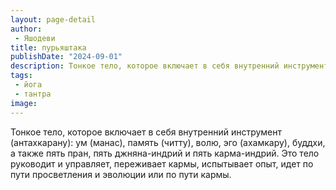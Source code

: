 ```yaml
---
layout: page-detail
author:
 - Яшодеви
title: пурьяштака
publishDate: "2024-09-01"
description: Тонкое тело, которое включает в себя внутренний инструмент (антахкарану) ум (манас), память (читту), волю, эго (ахамкару), буддхи, а также пять пран, пять джняна-индрий и пять карма-индрий. Это тело руководит и управляет, переживает кармы, испытывает опыт, идет по пути просветления и эволюции или по пути кармы.
tags:
 - йога
 - тантра
image: 
---
```


Тонкое тело, которое включает в себя внутренний инструмент (антахкарану): ум (манас), память (читту), волю, эго (ахамкару), буддхи, а также пять пран, пять джняна-индрий и пять карма-индрий. Это тело руководит и управляет, переживает кармы, испытывает опыт, идет по пути просветления и эволюции или по пути кармы.

